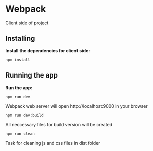 # Webpack 

Client side of project

## Installing

**Install the dependencies for client side:**

```
npm install
```

## Running the app

**Run the app:**

```
npm run dev
```

Webpack web server will open http://localhost:9000 in your browser

```
npm run dev:build
```

All neccessary files for build version will be created

```
npm run clean
```

Task for cleaning js and css files in dist folder

